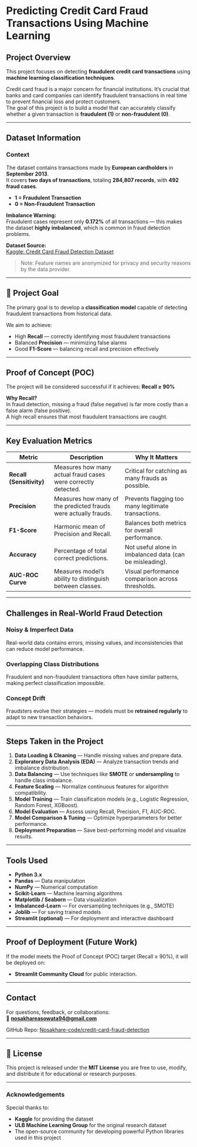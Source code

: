 # Predicting Credit Card Fraud Transactions Using Machine Learning

## Project Overview
This project focuses on detecting **fraudulent credit card transactions** using **machine learning classification techniques**.

Credit card fraud is a major concern for financial institutions. It’s crucial that banks and card companies can identify fraudulent transactions in real time to prevent financial loss and protect customers.  
The goal of this project is to build a model that can accurately classify whether a given transaction is **fraudulent (1)** or **non-fraudulent (0)**.

---

## Dataset Information

### Context
The dataset contains transactions made by **European cardholders** in **September 2013**.  
It covers **two days of transactions**, totaling **284,807 records**, with **492 fraud cases**.

- **1 = Fraudulent Transaction**  
- **0 = Non-Fraudulent Transaction**

**Imbalance Warning:**  
Fraudulent cases represent only **0.172%** of all transactions — this makes the dataset **highly imbalanced**, which is common in fraud detection problems.

**Dataset Source:**  
[Kaggle: Credit Card Fraud Detection Dataset](https://www.kaggle.com/datasets/mlg-ulb/creditcardfraud?select=creditcard.csv)

> Note: Feature names are anonymized for privacy and security reasons by the data provider.

---

## 🧠 Project Goal
The primary goal is to develop a **classification model** capable of detecting fraudulent transactions from historical data.

We aim to achieve:
- High **Recall** — correctly identifying most fraudulent transactions  
- Balanced **Precision** — minimizing false alarms  
- Good **F1-Score** — balancing recall and precision effectively  

---

## Proof of Concept (POC)
The project will be considered successful if it achieves: **Recall ≥ 90%**

**Why Recall?**  
In fraud detection, missing a fraud (false negative) is far more costly than a false alarm (false positive).  
A high recall ensures that most fraudulent transactions are caught.

---

## Key Evaluation Metrics

| Metric | Description | Why It Matters |
|--------|--------------|----------------|
| **Recall (Sensitivity)** | Measures how many actual fraud cases were correctly detected. | Critical for catching as many frauds as possible. |
| **Precision** | Measures how many of the predicted frauds were actually frauds. | Prevents flagging too many legitimate transactions. |
| **F1-Score** | Harmonic mean of Precision and Recall. | Balances both metrics for overall performance. |
| **Accuracy** | Percentage of total correct predictions. | Not useful alone in imbalanced data (can be misleading). |
| **AUC-ROC Curve** | Measures model’s ability to distinguish between classes. | Visual performance comparison across thresholds. |

---

## Challenges in Real-World Fraud Detection

### Noisy & Imperfect Data
Real-world data contains errors, missing values, and inconsistencies that can reduce model performance.

### Overlapping Class Distributions
Fraudulent and non-fraudulent transactions often have similar patterns, making perfect classification impossible.

### Concept Drift
Fraudsters evolve their strategies — models must be **retrained regularly** to adapt to new transaction behaviors.

---

## Steps Taken in the Project

1. **Data Loading & Cleaning** — Handle missing values and prepare data.  
2. **Exploratory Data Analysis (EDA)** — Analyze transaction trends and imbalance distribution.  
3. **Data Balancing** — Use techniques like **SMOTE** or **undersampling** to handle class imbalance.  
4. **Feature Scaling** — Normalize continuous features for algorithm compatibility.  
5. **Model Training** — Train classification models (e.g., Logistic Regression, Random Forest, XGBoost).  
6. **Model Evaluation** — Assess using Recall, Precision, F1, AUC-ROC.  
7. **Model Comparison & Tuning** — Optimize hyperparameters for better performance.  
8. **Deployment Preparation** — Save best-performing model and visualize results.  

---

## Tools Used

- **Python 3.x**
- **Pandas** — Data manipulation  
- **NumPy** — Numerical computation  
- **Scikit-Learn** — Machine learning algorithms  
- **Matplotlib / Seaborn** — Data visualization  
- **Imbalanced-Learn** — For oversampling techniques (e.g., SMOTE)  
- **Joblib** — For saving trained models  
- **Streamlit (optional)** — For deployment and interactive dashboard  

---

## Proof of Deployment (Future Work)
If the model meets the Proof of Concept (POC) target (Recall ≥ 90%), it will be deployed on:
- **Streamlit Community Cloud** for public interaction.
  

---

## Contact
For questions, feedback, or collaborations:  
📧 **nosakhareasowata94@gmail.com**

GitHub Repo: [Nosakhare-code/credit-card-fraud-detection](https://github.com/Nosakhare-code/credit-card-fraud-detection)

---

## 🧾 License
This project is released under the **MIT License** you are free to use, modify, and distribute it for educational or research purposes.

---

### Acknowledgements
Special thanks to:
- **Kaggle** for providing the dataset  
- **ULB Machine Learning Group** for the original research dataset  
- The open-source community for developing powerful Python libraries used in this project

